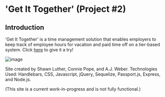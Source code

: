 # 'Get It Together' (Project #2)

<!-- ![[file://gtmfs01/TAS/GTM%20QuickShare%20Sources/gtm-quickshare/assets/home/images/Carousel/Cloud.png](https://github.com/IAmShawn98/gtm-quickshare/blob/master/assets/home/images/readme/documentation-explanation/appPreview.gif?raw=true)][preview]

[preview]: https://github.com/IAmShawn98/gtm-quickshare/blob/master/assets/home/images/readme/documentation-explanation/appPreview.gif?raw=true "Logo Title Text 2" -->

## Introduction
'Get It Together' is a time management solution that enables employers to 
keep track of employee hours for vacation and paid time off on 
a tier-based system. Click <a href="https://stormy-taiga-41863.herokuapp.com/">here</a> to give 
it a try!

![image](https://user-images.githubusercontent.com/47279070/63378568-7cd32580-c360-11e9-8a41-a9a4c92262ff.png)

Site created by Shawn Luther, Connie Pope, and A.J. Weber.
Technologies Used: Handlebars, CSS, Javascript, jQuery, Sequelize, Passport.js, Express, and Node.js.

(This site is a current work-in-progress and is not fully functional.)
